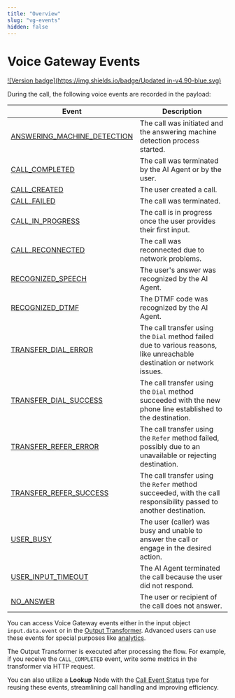 ```yaml
---
title: "Overview"
slug: "vg-events"
hidden: false
---
```


# Voice Gateway Events

[![Version badge](https://img.shields.io/badge/Updated in-v4.90-blue.svg)](../../../release-notes/4.90.md)

During the call, the following voice events are recorded in the payload:

| Event                                                         | Description                                                                                                              |
|---------------------------------------------------------------|--------------------------------------------------------------------------------------------------------------------------|
| [ANSWERING_MACHINE_DETECTION](ANSWERING_MACHINE_DETECTION.md) | The call was initiated and the answering machine detection process started.                                              |
| [CALL_COMPLETED](CALL_COMPLETED.md)                           | The call was terminated by the AI Agent or by the user.                                                                  |
| [CALL_CREATED](CALL_CREATED.md)                               | The user created a call.                                                                                                 |
| [CALL_FAILED](CALL_FAILED.md)                                 | The call was terminated.                                                                                                 |
| [CALL_IN_PROGRESS](CALL_IN_PROGRESS.md)                       | The call is in progress once the user provides their first input.                                                        |
| [CALL_RECONNECTED](CALL_RECONNECTED.md)                       | The call was reconnected due to network problems.                                                                        |
| [RECOGNIZED_SPEECH](RECOGNIZED_SPEECH.md)                     | The user's answer was recognized by the AI Agent.                                                                        |
| [RECOGNIZED_DTMF](RECOGNIZED_DTMF.md)                         | The DTMF code was recognized by the AI Agent.                                                                            |
| [TRANSFER_DIAL_ERROR](TRANSFER_DIAL_ERROR.md)                 | The call transfer using the `Dial` method failed due to various reasons, like unreachable destination or network issues. |
| [TRANSFER_DIAL_SUCCESS](TRANSFER_DIAL_SUCCESS.md)             | The call transfer using the `Dial` method succeeded with the new phone line established to the destination.              |
| [TRANSFER_REFER_ERROR](TRANSFER_REFER_ERROR.md)               | The call transfer using the `Refer` method failed, possibly due to an unavailable or rejecting destination.              |
| [TRANSFER_REFER_SUCCESS](TRANSFER_REFER_SUCCESS.md)           | The call transfer using the `Refer` method succeeded, with the call responsibility passed to another destination.        |
| [USER_BUSY](USER_BUSY.md)                                     | The user (caller) was busy and unable to answer the call or engage in the desired action.                                |
| [USER_INPUT_TIMEOUT](USER_INPUT_TIMEOUT.md)                   | The AI Agent terminated the call because the user did not respond.                                                       |
| [NO_ANSWER](NO_ANSWER.md)                                     | The user or recipient of the call does not answer.                                                                       |

You can access Voice Gateway events either in the input object `input.data.event` or in the [Output Transformer](../../../ai/deploy/endpoints/transformers/output-transformer.md). Advanced users can use these events for special purposes like [analytics](../../../ai/analyze/collecting-data.md). 

The Output Transformer is executed after processing the flow. For example, if you receive the `CALL_COMPLETED` event, write some metrics in the transformer via HTTP request.

You can also utilize a **Lookup** Node with the [Call Event Status](../../../ai/build/node-reference/logic/lookup.md#call-event-status) type for reusing these events, streamlining call handling and improving efficiency.